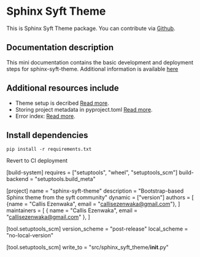 # Sphinx Syft Theme

This is Sphinx Syft Theme package. You can contribute via [Github](https://github.com/callezenwaka/sphinx-syft-theme/).

## Documentation description

This mini documentation contains the basic development and deployment steps for sphinx-syft-theme.
Additional information is available [here](https://packaging.python.org/en/latest/guides/distributing-packages-using-setuptools/#packaging-your-project)

## Additional resources include

- Theme setup is decribed [Read more](https://sphinx-theme-builder.readthedocs.io/en/latest/filesystem-layout/#how-it-looks).
- Storing project metadata in pyproject.toml [Read more](https://peps.python.org/pep-0621/).
- Error index: [Read more](https://sphinx-theme-builder.readthedocs.io/en/latest/errors/#project-double-version-declaration).

## Install dependencies

```
pip install -r requirements.txt

```

Revert to CI deployment

[build-system]
requires = ["setuptools", "wheel", "setuptools_scm"]
build-backend = "setuptools.build_meta"

[project]
name = "sphinx-syft-theme"
description = "Bootstrap-based Sphinx theme from the syft community"
dynamic = ["version"]
authors = [
{name = "Callis Ezenwaka", email = "callisezenwaka@gmail.com"},
]
maintainers = [
{ name = "Callis Ezenwaka", email = "callisezenwaka@gmail.com" },
]

[tool.setuptools_scm]
version_scheme = "post-release"
local_scheme = "no-local-version"

[tool.setuptools_scm]
write_to = "src/sphinx_syft_theme/**init**.py"
